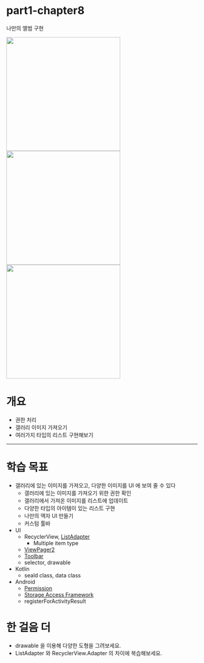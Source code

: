 # part1-chapter8
나만의 앨범 구현 

<img src="https://user-images.githubusercontent.com/24618293/199804174-c1b39ac8-2b7b-4af9-abcd-157e1399dafc.gif" width="300">

<img src="https://user-images.githubusercontent.com/24618293/199804389-afc8058a-f2e5-419c-9649-decaa26cfb4d.gif" width="300">

<img src="https://user-images.githubusercontent.com/24618293/199804539-1e6e0aad-564d-477e-80bb-7b32c7145221.gif" width="300">


# 개요

- 권한 처리
- 갤러리 이미지 가져오기
- 여러가지 타입의 리스트 구현해보기

---

# 학습 목표

- 갤러리에 있는 이미지를 가져오고, 다양한 이미지를 UI 에 보여 줄 수 있다
    - 갤러리에 있는 이미지를 가져오기 위한 권한 확인
    - 갤러리에서 가져온 이미지를 리스트에 업데이트
    - 다양한 타입의 아이템이 있는 리스트 구현
    - 나만의 액자 UI 만들기
    - 커스텀 툴바
- UI
    - RecyclerView, [ListAdapter](https://developer.android.com/reference/androidx/recyclerview/widget/ListAdapter)
        - Multiple item type
    - [ViewPager2](https://developer.android.com/training/animation/screen-slide-2?hl=ko)
    - [Toolbar](https://developer.android.com/guide/fragments/appbar?hl=ko)
    - selector, drawable
- Kotlin
    - seald class, data class
- Android
    - [Permission](https://developer.android.com/training/permissions/requesting)
    - [Storage Access Framework](https://developer.android.com/guide/topics/providers/document-provider)
    - registerForActivityResult
    
# 한 걸음 더

- drawable 을 이용해 다양한 도형을 그려보세요.
- ListAdapter 와 RecyclerView.Adapter 의 차이에 복습해보세요.
